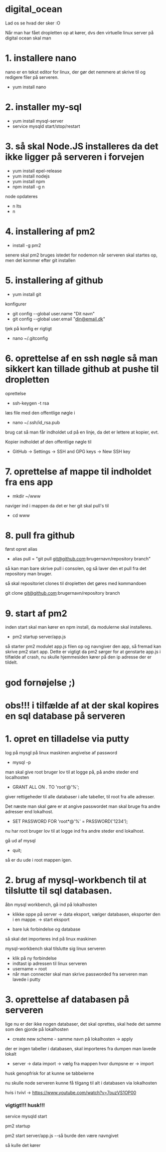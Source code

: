 # digital_ocean

Lad os se hvad der sker :O

Når man har fået dropletten op at kører, dvs den virtuelle linux server på digital ocean skal man

# 1. installere nano
nano er en tekst editor for linux, der gør det nemmere at skrive til og redigere filer på serveren.
- yum install nano

# 2. installer my-sql

- yum install mysql-server
- service mysqld start/stop/restart

# 3. så skal Node.JS installeres da det ikke ligger på serveren i forvejen

- yum install epel-release
- yum install nodejs
- yum install npm
- npm install -g n

node opdateres
- n lts
- n

# 4. installering af pm2

- install -g pm2

senere skal pm2 bruges istedet for nodemon når serveren skal startes op, men det kommer efter git installen


# 5. installering af github

- yum install git

konfigurer

- git config --global user.name "Dit navn"
- git config --global user.email "din@email.dk"

tjek på konfig er rigtigt

- nano ~/.gitconfig


# 6. oprettelse af en ssh nøgle så man sikkert kan tillade github at pushe til dropletten

oprettelse

- ssh-keygen -t rsa

læs file med den offentlige nøgle i

- nano ~/.ssh/id_rsa.pub

brug cat så man får indholdet ud på en linje, da det er lettere at kopier, evt.

Kopier indholdet af den offentlige nøgle til

- GitHub -> Settings -> SSH and GPG keys -> New SSH key

# 7. oprettelse af mappe til indholdet fra ens app

- mkdir ~/www

naviger ind i mappen da det er her git skal pull's til

- cd www

# 8. pull fra github

først opret alias

- alias pull = "git pull git@github.com:brugernavn/repository branch"

så kan man bare skrive pull i consolen, og så laver den et pull fra det repository man bruger.

så skal repositoriet clones til dropletten det gøres med kommandoen

git clone git@github.com:brugernavn/repository branch

# 9. start af pm2

inden start skal man kører en npm install, da modulerne skal installeres.

- pm2 startup server/app.js

så starter pm2 modulet app.js filen op og navngiver den app, så fremad kan skrive pm2 start app.
Dette er vigtigt da pm2 sørger for at genstarte app.js i tilfælde af crash, nu skulle hjemmesiden kører på den ip adresse der er tildelt.
# god fornøjelse ;)

# obs!!! i tilfælde af at der skal kopires en sql database på serveren

# 1. opret en tilladelse via putty

log på mysgl på linux maskinen
angivelse af password
- mysql -p

man skal give root bruger lov til at logge på, på andre steder end localhosten

- GRANT ALL ON *.* TO 'root'@'%';

giver rettigeheder til alle databaser i alle tabeller, til root fra alle adresser.


Det næste man skal gøre er at angive passwordet man skal bruge fra andre adresser end lokalhost.

- SET PASSWORD FOR 'root*@'%' = PASSWORD('1234');

nu har root bruger lov til at logge ind fra andre steder end lokalhost.

gå ud af mysql

- quit;

så er du ude i root mappen igen.

# 2. brug af mysql-workbench til at tilslutte til sql databasen.

åbn mysql workbench, gå ind på lokalhosten

- klikke oppe på server -> data eksport, vælger databasen, eksporter den i en mappe. -> start eksport

- bare luk forbindelse og database

så skal det importeres ind på linux maskinen

mysql-workbench skal tilslutte sig linux serveren

- klik på ny forbindelse
- indtast ip adressen til linux serveren
- username = root
- når man connecter skal man skrive passworded fra serveren man lavede i putty

# 3. oprettelse af databasen på serveren

lige nu er der ikke nogen databaser, det skal oprettes, skal hede det samme som den gjorde på lokalhosten

- create new scheme - samme navn på lokalhosten -> apply

der er ingen tabeller i databasen, skal importeres fra dumpen man lavede lokalt

- server -> data import -> vælg fra mappen hvor dumpsne er -> import

husk genopfrisk for at kunne se tabbelerne

nu skulle node serveren kunne få tilgang til alt i databasen via lokalhosten


hvis i tvivl -> https://www.youtube.com/watch?v=7ouzVS1OP00


### vigtigt!!! husk!!!

service mysqld start

pm2 startup

pm2 start server/app.js --så burde den være navngivet

så kulle det kører